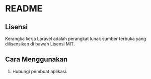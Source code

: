 # README

## Lisensi

Kerangka kerja Laravel adalah perangkat lunak sumber terbuka yang dilisensikan di bawah Lisensi MIT.

## Cara Menggunakan

1. Hubungi pembuat aplikasi.
